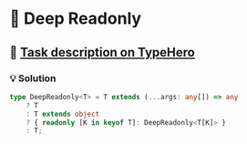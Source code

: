 # 📝 Deep Readonly

## 🔗 [Task description on TypeHero](https://typehero.dev/challenge/deep-readonly)

### 💡 Solution

```typescript
type DeepReadonly<T> = T extends (...args: any[]) => any
	? T
	: T extends object
	? { readonly [K in keyof T]: DeepReadonly<T[K]> }
	: T;
```

